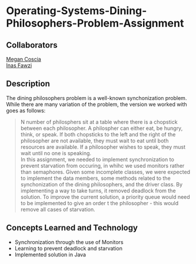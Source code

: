 # Operating-Systems-Dining-Philosophers-Problem-Assignment

## Collaborators
[Megan Coscia](https://github.com/m-coscia) <br>
[Inas Fawzi](https://github.com/inas-fawzi) <br>

## Description
The dining philosophers problem is a well-known synchonization problem. While there are many variation of the problem, the version we worked with goes as follows: <br>
> N number of philosphers sit at a table where there is a chopstick between each philosopher. A philospher can either eat, be hungry, think, or speak. If both chopsticks to the left and the right of the philosopher are not available, they must wait to eat until both resources are available. If a philosopher wishes to speak, they must wait until no one is speaking.<br>
In this assignment, we needed to implement synchronization to prevent starvation from occuring, in whihc we used monitors rather than semaphores. Given some incomplete classes, we were expected to implement the data members, some methods related to the synchonization of the dining philosophers, and the driver class. By implementing a way to take turns, it removed deadlock from the solution. To improve the current solution, a priority queue would need to be implemented to give an order t the philosopher - this would remove all cases of starvation.

## Concepts Learned and Technology
- Synchronization through the use of Monitors
- Learning to prevent deadlock and starvation
- Implemented solution in Java

